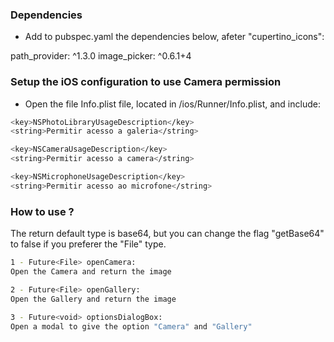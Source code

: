 ### Dependencies

- Add to pubspec.yaml the dependencies below, afeter "cupertino_icons":

path_provider: ^1.3.0
image_picker: ^0.6.1+4

### Setup the iOS configuration to use Camera permission

- Open the file Info.plist file, located in <project root>/ios/Runner/Info.plist, and include:

```bash
<key>NSPhotoLibraryUsageDescription</key>
<string>Permitir acesso a galeria</string>

<key>NSCameraUsageDescription</key>
<string>Permitir acesso a camera</string>

<key>NSMicrophoneUsageDescription</key>
<string>Permitir acesso ao microfone</string>
```

### How to use ?

The return default type is base64, but you can change the flag "getBase64" to false if you preferer the "File" type.

```bash
1 - Future<File> openCamera: 
Open the Camera and return the image 

2 - Future<File> openGallery: 
Open the Gallery and return the image 

3 - Future<void> optionsDialogBox:
Open a modal to give the option "Camera" and "Gallery"
```